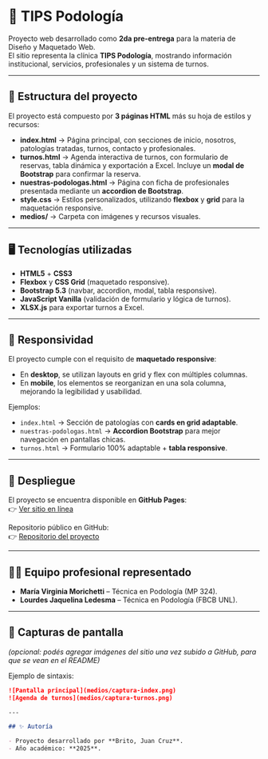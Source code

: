 # 🌿 TIPS Podología

Proyecto web desarrollado como **2da pre-entrega** para la materia de Diseño y Maquetado Web.  
El sitio representa la clínica **TIPS Podología**, mostrando información institucional, servicios, profesionales y un sistema de turnos.

---

## 📌 Estructura del proyecto

El proyecto está compuesto por **3 páginas HTML** más su hoja de estilos y recursos:

- **index.html** → Página principal, con secciones de inicio, nosotros, patologías tratadas, turnos, contacto y profesionales.  
- **turnos.html** → Agenda interactiva de turnos, con formulario de reservas, tabla dinámica y exportación a Excel. Incluye un **modal de Bootstrap** para confirmar la reserva.  
- **nuestras-podologas.html** → Página con ficha de profesionales presentada mediante un **accordion de Bootstrap**.  
- **style.css** → Estilos personalizados, utilizando **flexbox** y **grid** para la maquetación responsive.  
- **medios/** → Carpeta con imágenes y recursos visuales.

---

## 🖥️ Tecnologías utilizadas

- **HTML5** + **CSS3**  
- **Flexbox** y **CSS Grid** (maquetado responsive).  
- **Bootstrap 5.3** (navbar, accordion, modal, tabla responsive).  
- **JavaScript Vanilla** (validación de formulario y lógica de turnos).  
- **XLSX.js** para exportar turnos a Excel.  

---

## 📱 Responsividad

El proyecto cumple con el requisito de **maquetado responsive**:  
- En **desktop**, se utilizan layouts en grid y flex con múltiples columnas.  
- En **mobile**, los elementos se reorganizan en una sola columna, mejorando la legibilidad y usabilidad.  

Ejemplos:  
- `index.html` → Sección de patologías con **cards en grid adaptable**.  
- `nuestras-podologas.html` → **Accordion Bootstrap** para mejor navegación en pantallas chicas.  
- `turnos.html` → Formulario 100% adaptable + **tabla responsive**.

---

## 🚀 Despliegue

El proyecto se encuentra disponible en **GitHub Pages**:  
👉 [Ver sitio en línea](https://TU_USUARIO.github.io/tips-podologia/)  

Repositorio público en GitHub:  
👉 [Repositorio del proyecto](https://github.com/TU_USUARIO/tips-podologia)

---

## 👩‍⚕️ Equipo profesional representado

- **María Virginia Morichetti** – Técnica en Podología (MP 324).  
- **Lourdes Jaquelina Ledesma** – Técnica en Podología (FBCB UNL).  

---

## 📸 Capturas de pantalla

_(opcional: podés agregar imágenes del sitio una vez subido a GitHub, para que se vean en el README)_  

Ejemplo de sintaxis:

```markdown
![Pantalla principal](medios/captura-index.png)
![Agenda de turnos](medios/captura-turnos.png)

---

## ✨ Autoría

- Proyecto desarrollado por **Brito, Juan Cruz**.  
- Año académico: **2025**.  
